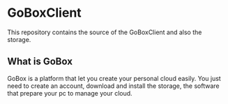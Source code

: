 # GoBoxClient
This repository contains the source of the GoBoxClient and also the storage.

## What is GoBox
GoBox is a platform that let you create your personal cloud easily. You just need
to create an account, download and install the storage, the software that prepare
your pc to manage your cloud.